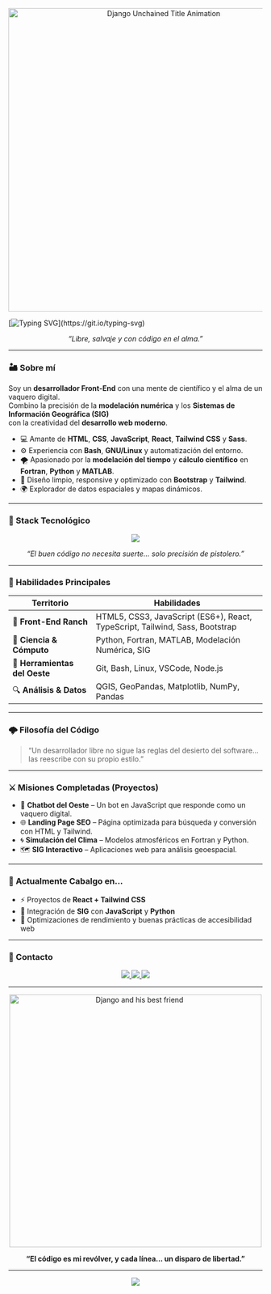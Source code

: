 <!-- 🎬 Perfil de GitHub inspirado en Django Unchained -->
<!-- Autor: Tu Lainer F Donet Vasconcellos -->

<p align="center">
  <img src="django_unchained.gif" width="600px" alt="Django Unchained Title Animation"/>
</p>

<!--<h1 align="center">🤠🔥 Hola, soy <span style="color:#e63946;">Lainer F. Donet</span> — The Coder Unchained</h1>-->
[![Typing SVG](https://readme-typing-svg.herokuapp.com?font=Fira+Code&weight=900&size=30&pause=1000&color=FFFFFF&center=true&vCenter=true&multiline=true&width=510&height=80&lines=Hola+Soy+Lainer+-+The+Coder+Unchained!)](https://git.io/typing-svg)
<p align="center">
  <em>“Libre, salvaje y con código en el alma.”</em>
</p>

---

### 🏜️ Sobre mí

Soy un **desarrollador Front-End** con una mente de científico y el alma de un vaquero digital.  
Combino la precisión de la **modelación numérica** y los **Sistemas de Información Geográfica (SIG)**  
con la creatividad del **desarrollo web moderno**.

- 💻 Amante de **HTML**, **CSS**, **JavaScript**, **React**, **Tailwind CSS** y **Sass**.  
- ⚙️ Experiencia con **Bash**, **GNU/Linux** y automatización del entorno.  
- 🌪️ Apasionado por la **modelación del tiempo** y **cálculo científico** en **Fortran**, **Python** y **MATLAB**.  
- 🎨 Diseño limpio, responsive y optimizado con **Bootstrap** y **Tailwind**.  
- 🌍 Explorador de datos espaciales y mapas dinámicos.

---

### 🔫 Stack Tecnológico

<p align="center">
  <img src="https://skillicons.dev/icons?i=html,css,js,ts,react,tailwind,sass,bootstrap,python,bash,linux,fortran,matlab" />
</p>

<p align="center">
  <em>“El buen código no necesita suerte... solo precisión de pistolero.”</em>
</p>

---

### 🤠 Habilidades Principales

| Territorio | Habilidades |
|-------------|--------------|
| 🌵 **Front-End Ranch** | HTML5, CSS3, JavaScript (ES6+), React, TypeScript, Tailwind, Sass, Bootstrap |
| 🧠 **Ciencia & Cómputo** | Python, Fortran, MATLAB, Modelación Numérica, SIG |
| 🧰 **Herramientas del Oeste** | Git, Bash, Linux, VSCode, Node.js |
| 🔍 **Análisis & Datos** | QGIS, GeoPandas, Matplotlib, NumPy, Pandas |

---

### 🌩️ Filosofía del Código

> “Un desarrollador libre no sigue las reglas del desierto del software…  
> las reescribe con su propio estilo.”

---

### ⚔️ Misiones Completadas (Proyectos)

- 💬 **Chatbot del Oeste** – Un bot en JavaScript que responde como un vaquero digital.  
- 🌐 **Landing Page SEO** – Página optimizada para búsqueda y conversión con HTML y Tailwind.  
- 🌀 **Simulación del Clima** – Modelos atmosféricos en Fortran y Python.  
- 🗺️ **SIG Interactivo** – Aplicaciones web para análisis geoespacial.  

---

### 🎯 Actualmente Cabalgo en...

- ⚡ Proyectos de **React + Tailwind CSS**  
- 🧭 Integración de **SIG** con **JavaScript** y **Python**  
- 🧩 Optimizaciones de rendimiento y buenas prácticas de accesibilidad web  

---

### 🌄 Contacto

<p align="center">
  <a href="https://github.com/LainerDonet" target="_blank">
    <img src="https://img.shields.io/badge/GitHub-%230A0A0A?style=for-the-badge&logo=github&logoColor=white"/>
  </a>
  <a href="mailto:lainerdonet87@gmail.com">
    <img src="https://img.shields.io/badge/Email-%23c0392b?style=for-the-badge&logo=gmail&logoColor=white"/>
  </a>
  <a href="https://www.linkedin.com/in/lainerdonet/" target="_blank">
    <img src="https://img.shields.io/badge/LinkedIn-%230e76a8?style=for-the-badge&logo=linkedin&logoColor=white"/>
  </a>
</p>

---

<p align="center">
  <img src="django.gif" width="500px" alt="Django and his best friend"/>
</p>

<p align="center">
  <strong>“El código es mi revólver, y cada línea... un disparo de libertad.”</strong>
</p>

---

<p align="center">
  <img src="https://img.shields.io/badge/Made_with_❤️_and_JavaScript-black?style=flat-square"/>
</p>
